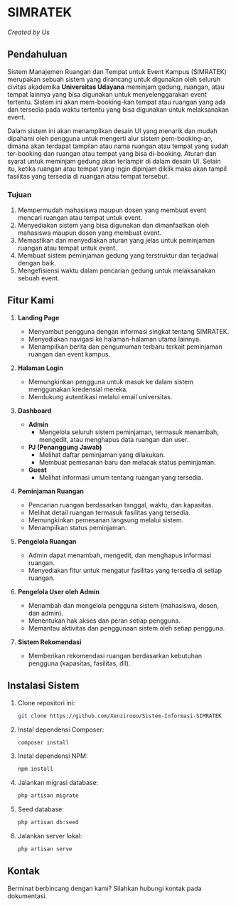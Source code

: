 # SIMRATEK
_Created by Us_

## Pendahuluan
Sistem Manajemen Ruangan dan Tempat untuk Event Kampus (SIMRATEK) merupakan sebuah sistem yang dirancang untuk digunakan oleh seluruh civitas akademika **Universitas Udayana** meminjam gedung, ruangan, atau tempat lainnya yang bisa digunakan untuk menyelenggarakan event tertentu. Sistem ini akan mem-booking-kan tempat atau ruangan yang ada dan tersedia pada waktu tertentu yang bisa digunakan untuk melaksanakan event.

Dalam sistem ini akan menampilkan desain UI yang menarik dan mudah dipahami oleh pengguna untuk mengerti alur sistem pem-booking-an, dimana akan terdapat tampilan atau nama ruangan atau tempat yang sudah ter-booking dan ruangan atau tempat yang bisa di-booking. Aturan dan syarat untuk meminjam gedung akan terlampir di dalam desain UI. Selain itu, ketika ruangan atau tempat yang ingin dipinjam diklik maka akan tampil fasilitas yang tersedia di ruangan atau tempat tersebut.

### Tujuan
1. Mempermudah mahasiswa maupun dosen yang membuat event mencari ruangan atau tempat untuk event.
2. Menyediakan sistem yang bisa digunakan dan dimanfaatkan oleh mahasiswa maupun dosen yang membuat event.
3. Memastikan dan menyediakan aturan yang jelas untuk peminjaman ruangan atau tempat untuk event.
4. Membuat sistem peminjaman gedung yang terstruktur dan terjadwal dengan baik.
5. Mengefisiensi waktu dalam pencarian gedung untuk melaksanakan sebuah event.

## Fitur Kami
1. **Landing Page**
   - Menyambut pengguna dengan informasi singkat tentang SIMRATEK.
   - Menyediakan navigasi ke halaman-halaman utama lainnya.
   - Menampilkan berita dan pengumuman terbaru terkait peminjaman ruangan dan event kampus.
  
2. **Halaman Login**
   - Memungkinkan pengguna untuk masuk ke dalam sistem menggunakan kredensial mereka.
   - Mendukung autentikasi melalui email universitas.

3. **Dashboard**
   - **Admin**
     - Mengelola seluruh sistem peminjaman, termasuk menambah, mengedit, atau menghapus data ruangan dan user.
   - **PJ (Penanggung Jawab)**
     - Melihat daftar peminjaman yang dilakukan.
     - Membuat pemesanan baru dan melacak status peminjaman.
   - **Guest**
     - Melihat informasi umum tentang ruangan yang tersedia.

4. **Peminjaman Ruangan**
   - Pencarian ruangan berdasarkan tanggal, waktu, dan kapasitas.
   - Melihat detail ruangan termasuk fasilitas yang tersedia.
   - Memungkinkan pemesanan langsung melalui sistem.
   - Menampilkan status peminjaman.

5. **Pengelola Ruangan**
   - Admin dapat menambah, mengedit, dan menghapus informasi ruangan.
   - Menyediakan fitur untuk mengatur fasilitas yang tersedia di setiap ruangan.

6. **Pengelola User oleh Admin**
   - Menambah dan mengelola pengguna sistem (mahasiswa, dosen, dan admin).
   - Menentukan hak akses dan peran setiap pengguna.
   - Memantau aktivitas dan penggunaan sistem oleh setiap pengguna.

7. **Sistem Rekomendasi**
   - Memberikan rekomendasi ruangan berdasarkan kebutuhan pengguna (kapasitas, fasilitas, dll).

## Instalasi Sistem
1. Clone repositori ini:
    ```bash
    git clone https://github.com/Xenzirooo/Sistem-Informasi-SIMRATEK
    ```
2. Instal dependensi Composer:
    ```bash
    composer install
    ```
3. Instal dependensi NPM:
    ```bash
    npm install
    ```
4. Jalankan migrasi database:
    ```bash
    php artisan migrate
    ```
5. Seed database:
    ```bash
    php artisan db:seed
    ```
6. Jalankan server lokal:
    ```bash
    php artisan serve
    ```

## Kontak
Berminat berbincang dengan kami? Silahkan hubungi kontak pada dokumentasi.

